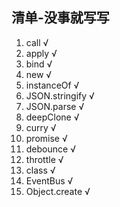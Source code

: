 ## 清单-没事就写写

1. call √
2. apply √
3. bind √
4. new √
5. instanceOf √
6. JSON.stringify √
7. JSON.parse √
8. deepClone √
9. curry √
10. promise √
11. debounce √
12. throttle √
13. class √
14. EventBus √
15. Object.create √


